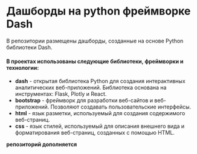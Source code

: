 # Дашборды на python фреймворке Dash

В репозитории размещены дашборды, созданные на основе Python библиотеки Dash.

#### В проектах использованы следующие библиотеки, фреймворки и технологии:
- **dash** - открытая библиотека Python для создания интерактивных аналитических веб-приложений. Библиотека основана на инструментах: Flask, Plotly и React.
- **bootstrap** - фреймворк для разработки веб-сайтов и веб-приложений. Позволяют создавать пользовательские интерфейсы.
- **html** - язык разметки, используемый для создания содержимого веб-страниц.
- **css** - язык стилей, используемый для описания внешнего вида и форматирования веб-страниц, созданных с помощью HTML.

**репозиторий дополняется**

